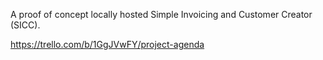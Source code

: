 A proof of concept locally hosted Simple Invoicing and Customer Creator (SICC).

https://trello.com/b/1GgJVwFY/project-agenda
